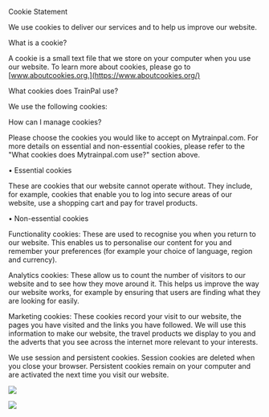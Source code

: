 Cookie Statement

We use cookies to deliver our services and to help us improve our website.

What is a cookie?

A cookie is a small text file that we store on your computer when you use our website. To learn more about cookies, please go to [www.aboutcookies.org.](https://www.aboutcookies.org/)

What cookies does TrainPal use?

We use the following cookies:

How can I manage cookies?

Please choose the cookies you would like to accept on Mytrainpal.com. For more details on essential and non-essential cookies, please refer to the "What cookies does Mytrainpal.com use?" section above.

• Essential cookies

These are cookies that our website cannot operate without. They include, for example, cookies that enable you to log into secure areas of our website, use a shopping cart and pay for travel products.

• Non-essential cookies

Functionality cookies: These are used to recognise you when you return to our website. This enables us to personalise our content for you and remember your preferences (for example your choice of language, region and currency).

Analytics cookies: These allow us to count the number of visitors to our website and to see how they move around it. This helps us improve the way our website works, for example by ensuring that users are finding what they are looking for easily.

Marketing cookies: These cookies record your visit to our website, the pages you have visited and the links you have followed. We will use this information to make our website, the travel products we display to you and the adverts that you see across the internet more relevant to your interests.

We use session and persistent cookies. Session cookies are deleted when you close your browser. Persistent cookies remain on your computer and are activated the next time you visit our website.

![](https://www.facebook.com/tr?id=433872218730646&ev=PageView&noscript=1)

![](https://s.amazon-adsystem.com/iu3?pid=fa8cace2-0bf0-49d9-bcbd-7d492568d557&event=PageView)